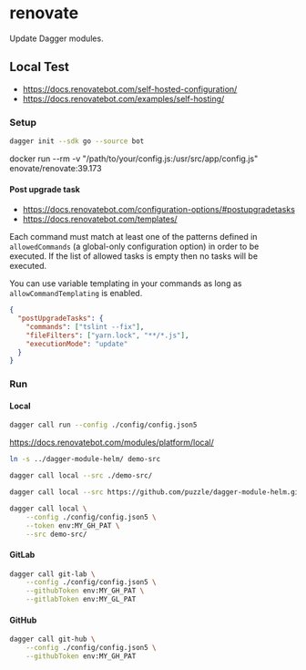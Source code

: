 # renovate

Update Dagger modules.

## Local Test

* https://docs.renovatebot.com/self-hosted-configuration/
* https://docs.renovatebot.com/examples/self-hosting/


### Setup

```sh
dagger init --sdk go --source bot
```

docker run --rm -v "/path/to/your/config.js:/usr/src/app/config.js" enovate/renovate:39.173

#### Post upgrade task

* https://docs.renovatebot.com/configuration-options/#postupgradetasks
* https://docs.renovatebot.com/templates/

Each command must match at least one of the patterns defined in `allowedCommands` (a global-only configuration option) in order to be executed.
If the list of allowed tasks is empty then no tasks will be executed.

You can use variable templating in your commands as long as `allowCommandTemplating` is enabled.

```json
{
  "postUpgradeTasks": {
    "commands": ["tslint --fix"],
    "fileFilters": ["yarn.lock", "**/*.js"],
    "executionMode": "update"
  }
}
```

### Run

#### Local

```sh
dagger call run --config ./config/config.json5
```

https://docs.renovatebot.com/modules/platform/local/

```sh
ln -s ../dagger-module-helm/ demo-src

dagger call local --src ./demo-src/

dagger call local --src https://github.com/puzzle/dagger-module-helm.git

dagger call local \
    --config ./config/config.json5 \
    --token env:MY_GH_PAT \
    --src demo-src/
```

#### GitLab

```sh
dagger call git-lab \
    --config ./config/config.json5 \
    --githubToken env:MY_GH_PAT \
    --gitlabToken env:MY_GL_PAT
```

#### GitHub

```sh
dagger call git-hub \
    --config ./config/config.json5 \
    --githubToken env:MY_GH_PAT
```
